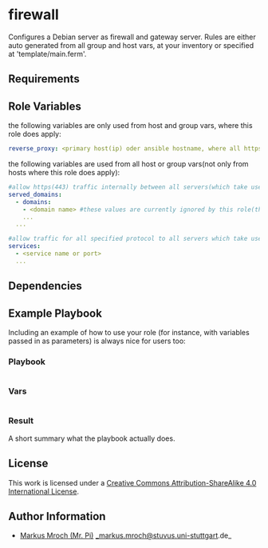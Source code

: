 # firewall

Configures a Debian server as firewall and gateway server. Rules are either auto generated from all group and host vars, at your inventory or specified at 'template/main.ferm'.


## Requirements



## Role Variables
the following variables are only used from host and group vars, where this role does apply:
```yml
reverse_proxy: <primary host(ip) oder ansible hostname, where all https and http traffic should be forrwarded too>
```

the following variables are used from all host or group vars(not only from hosts where this role does apply):
```yml
#allow https(443) traffic internally between all servers(which take use of following option) and the reverse proxy.
served_domains:
  - domains:
    - <domain name> #these values are currently ignored by this role(the role only checks if served_domains is defined or not)
    ...
  ...

#allow traffic for all specified protocol to all servers which take use of that option.
services:
  - <service name or port>
  ...
```


## Dependencies



## Example Playbook

Including an example of how to use your role (for instance, with variables passed in as parameters) is always nice for users too:


### Playbook

```yml
```


### Vars

```yml
```


### Result

A short summary what the playbook actually does.


## License

This work is licensed under a [Creative Commons Attribution-ShareAlike 4.0 International License](http://creativecommons.org/licenses/by-sa/4.0/).


## Author Information

 * [Markus Mroch (Mr. Pi)](https://github.com/Mr-Pi) _markus.mroch@stuvus.uni-stuttgart.de_
